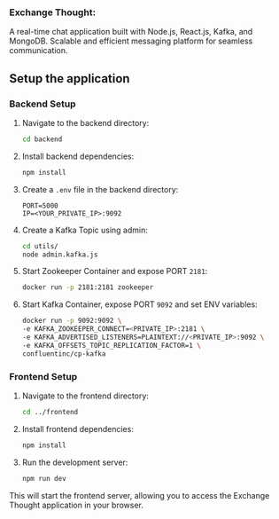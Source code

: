 ### Exchange Thought: 
A real-time chat application built with Node.js, React.js, Kafka, and MongoDB. Scalable and efficient messaging platform for seamless communication.

## Setup the application

### Backend Setup
1. Navigate to the backend directory:
    ```bash
    cd backend
    ```

2. Install backend dependencies:
    ```bash
    npm install
    ```

3. Create a `.env` file in the backend directory:
    ```env
    PORT=5000
    IP=<YOUR_PRIVATE_IP>:9092
    ```

4. Create a Kafka Topic using admin:
    ```bash
    cd utils/
    node admin.kafka.js
    ```

5. Start Zookeeper Container and expose PORT `2181`:
    ```bash
    docker run -p 2181:2181 zookeeper
    ```

6. Start Kafka Container, expose PORT `9092` and set ENV variables:
    ```bash
    docker run -p 9092:9092 \
    -e KAFKA_ZOOKEEPER_CONNECT=<PRIVATE_IP>:2181 \
    -e KAFKA_ADVERTISED_LISTENERS=PLAINTEXT://<PRIVATE_IP>:9092 \
    -e KAFKA_OFFSETS_TOPIC_REPLICATION_FACTOR=1 \
    confluentinc/cp-kafka
    ```

### Frontend Setup
1. Navigate to the frontend directory:
    ```bash
    cd ../frontend
    ```

2. Install frontend dependencies:
    ```bash
    npm install
    ```

3. Run the development server:
    ```bash
    npm run dev
    ```
This will start the frontend server, allowing you to access the Exchange Thought application in your browser.
